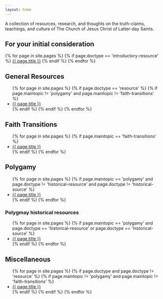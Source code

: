 ```yaml
---
layout: home
---
```


A collection of resources, research, and thoughts on the truth-claims, teachings, and culture of The Church of Jesus Christ of Latter-day Saints.

## For your initial consideration

{% for page in site.pages %}
 {% if page.doctype == 'introductory-resource' %}
<a href="{{ site.baseurl }}{{ page.url }}">{{ page.title }}</a>
 {% endif %}
{% endfor %}

## General Resources

<ul>
  {% for page in site.pages %}
    {% if page.doctype == 'resource' %}
      {% if page.maintopic != 'polygamy' and page.maintopic != 'faith-transitions' %}
      <li><a href="{{ site.baseurl }}{{ page.url }}">{{ page.title }}</a></li>
      {% endif %}
    {% endif %}
  {% endfor %}
</ul>

## Faith Transitions

<ul>
  {% for page in site.pages %}
     {% if page.maintopic == 'faith-transitions' %}
      <li><a href="{{ site.baseurl }}{{ page.url }}">{{ page.title }}</a></li>
     {% endif %}
  {% endfor %}
</ul>

## Polygamy

<ul>
  {% for page in site.pages %}
     {% if page.maintopic == 'polygamy' and page.doctype != 'historical-resource' and page.doctype != 'historical-source' %}
      <li><a href="{{ site.baseurl }}{{ page.url }}">{{ page.title }}</a></li>
     {% endif %}
  {% endfor %}
</ul>

### Polygmay historical resources

<ul>
  {% for page in site.pages %}
     {% if page.maintopic == 'polygamy' and page.doctype == 'historical-resource' or page.doctype == 'historical-source' %}
      <li><a href="{{ site.baseurl }}{{ page.url }}">{{ page.title }}</a></li>
     {% endif %}
  {% endfor %}
</ul>

## Miscellaneous

<ul>
  {% for page in site.pages %}
    {% if page.doctype and page.doctype != 'resource' %}
      {% if page.maintopic != 'polygamy' and page.maintopic != 'faith-transitions' %}
      <li><a href="{{ site.baseurl }}{{ page.url }}">{{ page.title }}</a></li>
      {% endif %}
    {% endif %}
  {% endfor %}
</ul>
